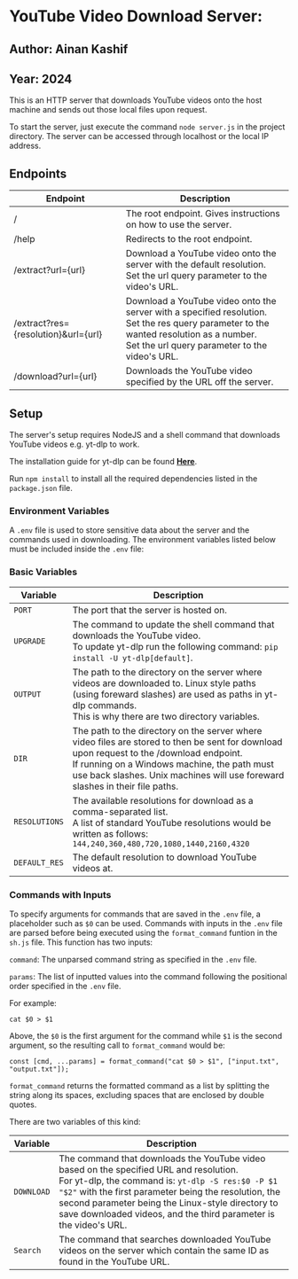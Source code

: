 # YouTube Video Download Server:

## Author: Ainan Kashif
## Year: 2024

This is an HTTP server that downloads YouTube videos onto the host machine and sends out those local files upon request. 

To start the server, just execute the command ```node server.js``` in the project directory. The server can be accessed through localhost or the local IP address.

## Endpoints

| Endpoint | Description |
|----------|-------------|
/ | The root endpoint. Gives instructions on how to use the server.
/help | Redirects to the root endpoint.
/extract?url={url} | Download a YouTube video onto the server with the default resolution. <br> Set the url query parameter to the video's URL.
/extract?res={resolution}&url={url} | Download a YouTube video onto the server with a specified resolution. <br> Set the res query parameter to the wanted resolution as a number. <br> Set the url query parameter to the video's URL.
/download?url={url} | Downloads the YouTube video specified by the URL off the server.

## Setup

The server's setup requires NodeJS and a shell command that downloads YouTube videos e.g. yt-dlp to work. 

The installation guide for yt-dlp can be found __[Here](https://github.com/yt-dlp/yt-dlp?tab=readme-ov-file#installation)__. 

Run ```npm install``` to install all the required dependencies listed in the ```package.json``` file.

### Environment Variables

A ```.env``` file is used to store sensitive data about the server and the commands used in downloading. The environment variables listed below must be included inside the ```.env``` file:

### Basic Variables

| Variable | Description |
|----------|-------------|
```PORT``` | The port that the server is hosted on. 
```UPGRADE``` | The command to update the shell command that downloads the YouTube video. <br> To update yt-dlp run the following command: ```pip install -U yt-dlp[default]```.
```OUTPUT``` | The path to the directory on the server where videos are downloaded to. Linux style paths (using foreward slashes) are used as paths in yt-dlp commands. <br> This is why there are two directory variables.
```DIR``` | The path to the directory on the server where video files are stored to then be sent for download upon request to the /download endpoint. <br> If running on a Windows machine, the path must use back slashes. Unix machines will use foreward slashes in their file paths.
```RESOLUTIONS``` | The available resolutions for download as a comma-separated list. <br> A list of standard YouTube resolutions would be written as follows: ```144,240,360,480,720,1080,1440,2160,4320```
```DEFAULT_RES``` | The default resolution to download YouTube videos at.

### Commands with Inputs

To specify arguments for commands that are saved in the ```.env``` file, a placeholder such as ```$0``` can be used. Commands with inputs in the ```.env``` file are parsed before being executed using the ```format_command``` funtion in the ```sh.js``` file. This function has two inputs: 

```command```:  The unparsed command string as specified in the ```.env``` file.

```params```:   The list of inputted values into the command following the positional order specified in the ```.env``` file.

For example: 

```cat $0 > $1```

Above, the ```$0``` is the first argument for the command while ```$1``` is the second argument, so the resulting call to ```format_command``` would be:

```const [cmd, ...params] = format_command("cat $0 > $1", ["input.txt", "output.txt"]);```

```format_command``` returns the formatted command as a list by splitting the string along its spaces, excluding spaces that are enclosed by double quotes.

There are two variables of this kind:

| Variable | Description |
|----------|-------------|
```DOWNLOAD``` | The command that downloads the YouTube video based on the specified URL and resolution. <br> For yt-dlp, the command is: ```yt-dlp -S res:$0 -P $1 "$2"``` with the first parameter being the resolution, the second parameter being the Linux-style directory to save downloaded videos, and the third parameter is the video's URL.
```Search``` | The command that searches downloaded YouTube videos on the server which contain the same ID as found in the YouTube URL.
